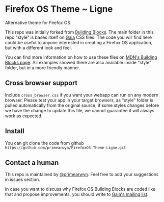 Firefox OS Theme ~ Ligne
========================

Alternative theme for Firefox OS.

This repo was initially forked from [Building Blocks](https://github.com/buildingfirefoxos/Building-Blocks). The main folder in this repo "style" is bases itself on [Gaia](https://github.com/mozilla-b2g/gaia) CSS files.
The code you will find here could be useful to anyone interested in creating a Firefox OS application, but with a different look and feel.

You can find more information on how to use these files on [MDN's Building Blocks page](https://developer.mozilla.org/en-US/Apps/Design/Firefox_OS_building_blocks).
All examples showed there are also available inside "style" folder, but in a more friendly manner.


Cross browser support
-----------------------
Include `cross_browser.css` if you want your webapp can run on any modern browser.
Please test your app in your target browsers, as "style" folder is pulled automatically from the original source, if some styles changes before we have the change to update this file, we cannot guarantee it will always work as expected.


Install
----------

You can git clone the code from github `https://github.com/primearwyn/FirefoxOS-Theme-Ligne.git`

Contact a human
------------------

This repo is maintained by [@primearwyn](https://github.com/primearwyn/). Feel free to add your suggestions in issues section.

In case you want to discuss why Firefox OS Building Blocks are coded like that and propose improvements, you should write to [Gaia's mailing list](mailto:dev-gaia@lists.mozilla.org). 
